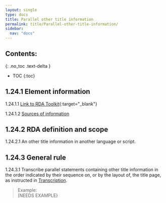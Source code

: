 ```yaml
---
layout: single
type: docs
title: Parallel other title information
permalink: title/Parallel-other-title-information/
sidebar:
  nav: "docs"
---
```


## Contents:
{: .no_toc .text-delta }

- TOC
{:toc}

## 1.24.1 Element information

<a name="1.24.1.1">1.24.1.1</a> [Link to RDA Toolkit](https://beta.rdatoolkit.org/Content/Index?externalId=en-US_ala-80c7de78-1700-38d0-8703-a4779c9ed064){:target="_blank"}

<a name="1.24.1.2">1.24.1.2</a> [Sources of information](/DCRMR/title/)

## 1.24.2 RDA definition and scope

<a name="1.24.2.1">1.24.2.1</a> An other title information in another language or script.

## 1.24.3 General rule

<a name="1.24.3.1">1.24.3.1</a> Transcribe parallel statements containing other title information in the order indicated by their sequence on, or by the layout of, the title page, as instructed in [Transcription](/DCRMR/general-rules/Transcription/).

>Example:  
> [NEEDS EXAMPLE}